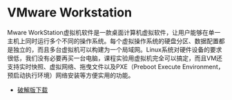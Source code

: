 # VMware Workstation

Mware WorkStation虚拟机软件是一款桌面计算机虚拟软件，让用户能够在单一主机上同时运行多个不同的操作系统。每个虚拟操作系统的硬盘分区、数据配置都是独立的，而且多台虚拟机可以构建为一个局域网。Linux系统对硬件设备的要求很低，我们没有必要再买一台电脑，课程实验用虚拟机完全可以搞定，而且VM还支持实时快照、虚拟网络、拖曳文件以及PXE（Preboot Execute Environment，预启动执行环境）网络安装等方便实用的功能。

- [破解版下载](https://piratepc.co/vmware-workstation-pro-serial-keys/)
